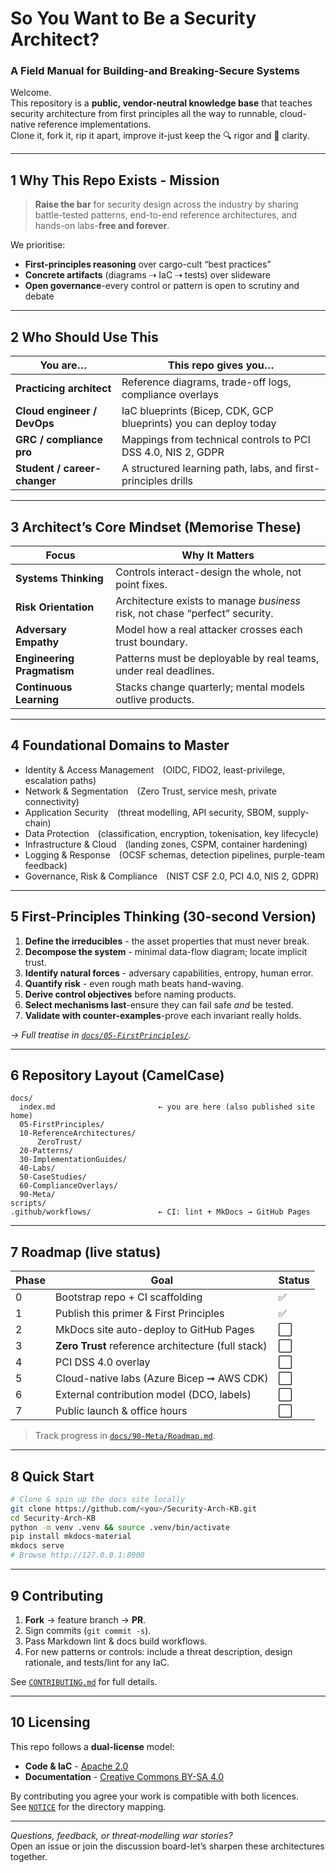 # So You Want to Be a Security Architect?  
### A Field Manual for Building-and Breaking-Secure Systems

Welcome.  
This repository is a **public, vendor-neutral knowledge base** that teaches security architecture from first principles all the way to runnable, cloud-native reference implementations.  
Clone it, fork it, rip it apart, improve it-just keep the 🔍 rigor and 🧭 clarity.

---

## 1  Why This Repo Exists  - Mission

> **Raise the bar** for security design across the industry by sharing battle-tested patterns, end-to-end reference architectures, and hands-on labs-**free and forever**.

We prioritise:

* **First-principles reasoning** over cargo-cult “best practices”  
* **Concrete artifacts** (diagrams ⇢ IaC ⇢ tests) over slideware  
* **Open governance**-every control or pattern is open to scrutiny and debate

---

## 2  Who Should Use This

| You are… | This repo gives you… |
|----------|----------------------|
| **Practicing architect** | Reference diagrams, trade-off logs, compliance overlays |
| **Cloud engineer / DevOps** | IaC blueprints (Bicep, CDK, GCP blueprints) you can deploy today |
| **GRC / compliance pro** | Mappings from technical controls to PCI DSS 4.0, NIS 2, GDPR |
| **Student / career-changer** | A structured learning path, labs, and first-principles drills |

---

## 3  Architect’s Core Mindset (Memorise These)

| Focus | Why It Matters |
|-------|----------------|
| **Systems Thinking** | Controls interact-design the whole, not point fixes. |
| **Risk Orientation** | Architecture exists to manage *business* risk, not chase “perfect” security. |
| **Adversary Empathy** | Model how a real attacker crosses each trust boundary. |
| **Engineering Pragmatism** | Patterns must be deployable by real teams, under real deadlines. |
| **Continuous Learning** | Stacks change quarterly; mental models outlive products. |

---

## 4  Foundational Domains to Master

* Identity & Access Management (OIDC, FIDO2, least-privilege, escalation paths)  
* Network & Segmentation (Zero Trust, service mesh, private connectivity)  
* Application Security (threat modelling, API security, SBOM, supply-chain)  
* Data Protection (classification, encryption, tokenisation, key lifecycle)  
* Infrastructure & Cloud (landing zones, CSPM, container hardening)  
* Logging & Response (OCSF schemas, detection pipelines, purple-team feedback)  
* Governance, Risk & Compliance (NIST CSF 2.0, PCI 4.0, NIS 2, GDPR)

---

## 5  First-Principles Thinking (30-second Version)

1. **Define the irreducibles** - the asset properties that must never break.  
2. **Decompose the system** - minimal data-flow diagram; locate implicit trust.  
3. **Identify natural forces** - adversary capabilities, entropy, human error.  
4. **Quantify risk** - even rough math beats hand-waving.  
5. **Derive control objectives** before naming products.  
6. **Select mechanisms last**-ensure they can fail safe *and* be tested.  
7. **Validate with counter-examples**-prove each invariant really holds.

*→ Full treatise in [`docs/05-FirstPrinciples/`](docs/05-FirstPrinciples/First-Principles-Thinking.md).*

---

## 6  Repository Layout (CamelCase)

```text
docs/
  index.md                       ← you are here (also published site home)
  05-FirstPrinciples/
  10-ReferenceArchitectures/
      ZeroTrust/
  20-Patterns/
  30-ImplementationGuides/
  40-Labs/
  50-CaseStudies/
  60-ComplianceOverlays/
  90-Meta/
scripts/
.github/workflows/               ← CI: lint + MkDocs → GitHub Pages
```

---

## 7  Roadmap (live status)

| Phase | Goal | Status |
|-------|------|--------|
| 0 | Bootstrap repo + CI scaffolding | ✅ |
| 1 | Publish this primer & First Principles | ✅ |
| 2 | MkDocs site auto-deploy to GitHub Pages | ⬜ |
| 3 | **Zero Trust** reference architecture (full stack) | ⬜ |
| 4 | PCI DSS 4.0 overlay | ⬜ |
| 5 | Cloud-native labs (Azure Bicep ➞ AWS CDK) | ⬜ |
| 6 | External contribution model (DCO, labels) | ⬜ |
| 7 | Public launch & office hours | ⬜ |

> Track progress in [`docs/90-Meta/Roadmap.md`](docs/90-Meta/Roadmap.md).

---

## 8  Quick Start

```bash
# Clone & spin up the docs site locally
git clone https://github.com/<you>/Security-Arch-KB.git
cd Security-Arch-KB
python -m venv .venv && source .venv/bin/activate
pip install mkdocs-material
mkdocs serve
# Browse http://127.0.0.1:8000
```

---

## 9  Contributing

1. **Fork** → feature branch → **PR**.  
2. Sign commits (`git commit -s`).  
3. Pass Markdown lint & docs build workflows.  
4. For new patterns or controls: include a threat description, design rationale, and tests/lint for any IaC.

See [`CONTRIBUTING.md`](CONTRIBUTING.md) for full details.

---

## 10  Licensing

This repo follows a **dual-license** model:

* **Code & IaC** - [Apache 2.0](LICENSE-APACHE)  
* **Documentation** - [Creative Commons BY-SA 4.0](LICENSE-CC-BY-SA)

By contributing you agree your work is compatible with both licences.  
See [`NOTICE`](NOTICE) for the directory mapping.

---

*Questions, feedback, or threat‑modelling war stories?*  
Open an issue or join the discussion board-let’s sharpen these architectures together.
